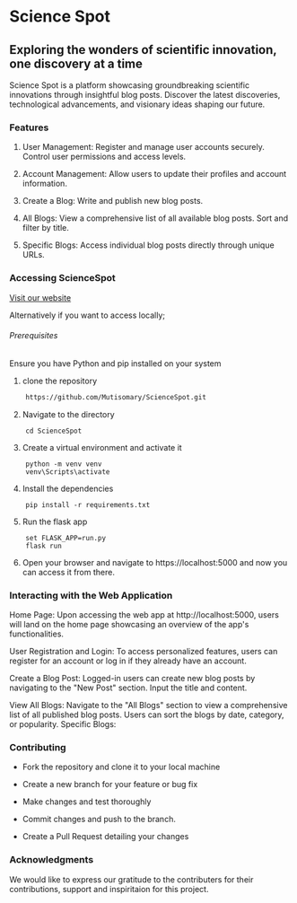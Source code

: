 # Science Spot
## Exploring the wonders of scientific innovation, one discovery at a time


Science Spot is a platform showcasing groundbreaking scientific innovations through insightful blog posts. Discover the latest discoveries, technological advancements, and visionary ideas shaping our future.

### Features
1. User Management:
Register and manage user accounts securely.
Control user permissions and access levels.

1. Account Management:
Allow users to update their profiles and account information.

1. Create a Blog:
Write and publish new blog posts.
1. All Blogs:
View a comprehensive list of all available blog posts.
Sort and filter by title.
1. Specific Blogs:
Access individual blog posts directly through unique URLs.

### Accessing ScienceSpot
[Visit our website](https://fullmang.pythonanywhere.com/home)

Alternatively if you want to access locally;

###### Prerequisites
 Ensure you have Python and pip installed on your system
1. clone the repository

```bash
    https://github.com/Mutisomary/ScienceSpot.git
```
2. Navigate to the directory
```
    cd ScienceSpot
```
3. Create a virtual environment and activate it
```
    python -m venv venv
    venv\Scripts\activate
```
4. Install the dependencies
```
    pip install -r requirements.txt

```
5. Run the flask app
```
    set FLASK_APP=run.py
    flask run
```
6. Open your browser and navigate to https://localhost:5000 and now you can access it from there.

### Interacting with the Web Application
Home Page:
Upon accessing the web app at http://localhost:5000, users will land on the home page showcasing an overview of the app's functionalities.

User Registration and Login:
To access personalized features, users can register for an account or log in if they already have an account.

Create a Blog Post:
Logged-in users can create new blog posts by navigating to the "New Post" section.
Input the title and content.

View All Blogs:
Navigate to the "All Blogs" section to view a comprehensive list of all published blog posts.
Users can sort the blogs by date, category, or popularity.
Specific Blogs:

### Contributing
* Fork the repository and clone it to your local machine

* Create a new branch for your feature or bug fix

* Make changes and test thoroughly

* Commit changes and push to the branch.

* Create a Pull Request detailing your changes

### Acknowledgments
We would like to express our gratitude to the contributers for their contributions, support and inspiritaion for this project.